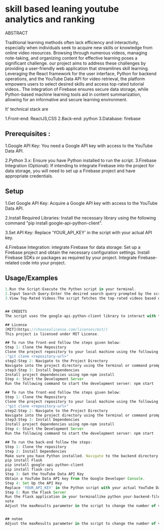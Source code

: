 
# skill based leaning youtube analytics and ranking
ABSTRACT 

 Traditional learning methods often lack efficiency and interactivity, especially when individuals seek to acquire new skills or knowledge from online video resources. Browsing through numerous videos, managing note-taking, and organizing content for effective learning poses a significant challenge.
  our project aims to address these challenges by providing a user-friendly web application that streamlines skill learning. Leveraging the React framework for the user interface, Python for backend operations, and the YouTube Data API for video retrieval, the platform empowers users to select desired skills and access top-rated tutorial videos.. The integration of Firebase ensures secure data storage, while Python-based machine learning tools aid in content summarization, allowing for an informative and secure learning environment.

  It' technical stack are

1.Front-end: ReactJS,CSS
2.Back-end: python
3.Database: firebase



## Prerequisites :
1.Google API Key: You need a Google API key with access to the YouTube Data API.

2.Python 3.x: Ensure you have Python installed to run the script.
3.Firebase Integration (Optional): If intending to integrate Firebase into the project for data storage, you will need to set up a Firebase project and have appropriate credentials.
## Setup
1.Get Google API Key:
Acquire a Google API key with access to the YouTube Data API.

2.Install Required Libraries:
Install the necessary library using the following command
"pip install google-api-python-client".

3.Set API Key:
Replace 'YOUR_API_KEY' in the script with your actual API key.

4.Firebase Integration:
integrate Firebase for data storage:
Set up a Firebase project and obtain the necessary configuration settings.
Install Firebase SDKs or packages as required by your project.
Integrate Firebase-related code into your project.
## Usage/Examples

```javascript
1.Run the Script:Execute the Python script in your terminal.
2.Input Search Query:Enter the desired search query prompted by the script.
3.View Top-Rated Videos:The script fetches the top-rated videos based on your search query and displays their details such as title, URL, views, likes, comments, and the total count (likes + comments + views).


## CREDITS
The script uses the google-api-python-client library to interact with the YouTube Data API.

## License
[MIT](https://choosealicense.com/licenses/mit/)
This project is licensed under MIT License.

## To run the front-end follow the steps given below:
Step 1: Clone the Repository
Clone the project repository to your local machine using the following commandcode
:"git clone <repository-url>"
step2:Step 2: Navigate to the Project Directory
Navigate into the project directory using the terminal or command prompt:cd project-directory-name
step3:Step 3: Install Dependencies
Install project dependencies using npm-npm install
Step 4: Start the Development Server
Run the following command to start the development server: npm start

## To run the front-end follow the steps given below:
Step 1: Clone the Repository
Clone the project repository to your local machine using the following commandcode
:"git clone <repository-url>"
step2:Step 2: Navigate to the Project Directory
Navigate into the project directory using the terminal or command prompt:cd project-directory-name
step3:Step 3: Install Dependencies
Install project dependencies using npm-npm install
Step 4: Start the Development Server
Run the following command to start the development server: npm start

## To run the back-end follow the steps:
Step 1: Clone the repository
Step 2: Install Dependencies
Make sure you have Python installed. Navigate to the backend directory in your terminal and install the required Python packages:
pip install Flask
pip install google-api-python-client
pip install flask-cors
Step 3: Get the YouTube Data API Key
Obtain a YouTube Data API key from the Google Developer Console.
Step 4: Set Up the API Key
Replace 'YOUR_API_KEY' in the Python script with your actual YouTube Data API key.
Step 5: Run the Flask Server
Run the Flask application in your terminallike python your-backend-file-name.py.
note
Adjust the maxResults parameter in the script to change the number of videos fetched per query.


## notee
Adjust the maxResults parameter in the script to change the number of videos fetched per query.